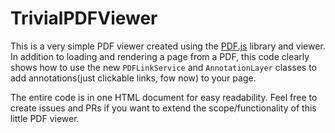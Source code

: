# TrivialPDFViewer

This is a very simple PDF viewer created using the [PDF.js](https://github.com/mozilla/pdf.js/) library and viewer. In addition to loading and rendering a page from a PDF, this code clearly shows how to use the new `PDFLinkService` and `AnnotationLayer` classes to add annotations(just clickable links, fow now) to your page.

The entire code is in one HTML document for easy readability. Feel free to create issues and PRs if you want to extend the scope/functionality of this little PDF viewer.
